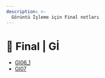```yaml
---
description: >-
  Görüntü İşleme için Final notları
---
```


# 📅 Final \| Gİ

<!--YPackage.YGitbookIntegration-tarafından-otomatik-oluşturulmuştur-->

- [GI06_1](GI06_1.pdf)
- [GI07](GI07.pdf)

<!--YPackage.YGitbookIntegration-tarafından-otomatik-oluşturulmuştur-->
